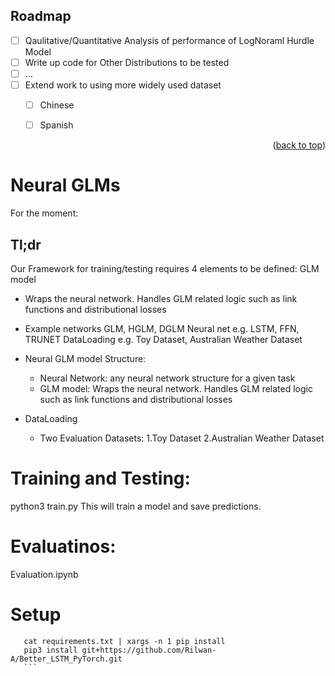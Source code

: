 <!-- ROADMAP -->
## Roadmap

- [ ] Qaulitative/Quantitative Analysis of performance of LogNoraml Hurdle Model
- [ ] Write up code for Other Distributions to be tested
- [ ] ...
- [ ] Extend work to using more widely used dataset
    - [ ] Chinese
    - [ ] Spanish


<p align="right">(<a href="#top">back to top</a>)</p>

# Neural GLMs

For the moment:

## Tl;dr
Our Framework for training/testing requires 4 elements to be defined:
GLM model
  - Wraps the neural network. Handles GLM related logic such as link functions and distributional losses
  - Example networks GLM, HGLM, DGLM
Neural net e.g. LSTM, FFN, TRUNET
DataLoading e.g. Toy Dataset, Australian Weather Dataset

- Neural GLM model Structure: 
  - Neural Network: any neural network structure for a given task
  - GLM model: Wraps the neural network. Handles GLM related logic such as link functions and distributional losses
- DataLoading
  - Two Evaluation Datasets: 1.Toy Dataset 2.Australian Weather Dataset


# Training and Testing: 
python3 train.py
This will train a model and save predictions.

# Evaluatinos:
Evaluation.ipynb


# Setup 
 ```
    cat requirements.txt | xargs -n 1 pip install
    pip3 install git+https://github.com/Rilwan-A/Better_LSTM_PyTorch.git
    ```






